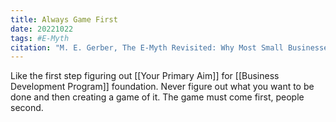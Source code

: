 ```yaml
---
title: Always Game First
date: 20221022
tags: #E-Myth
citation: "M. E. Gerber, The E-Myth Revisited: Why Most Small Businesses Don’t Work and What to Do About It. Harper Collins, 2009."
---
```

Like the first step figuring out [[Your Primary Aim]] for [[Business Development Program]] foundation. Never figure out what you want to be done and then creating a game of it. The game must come first, people second.